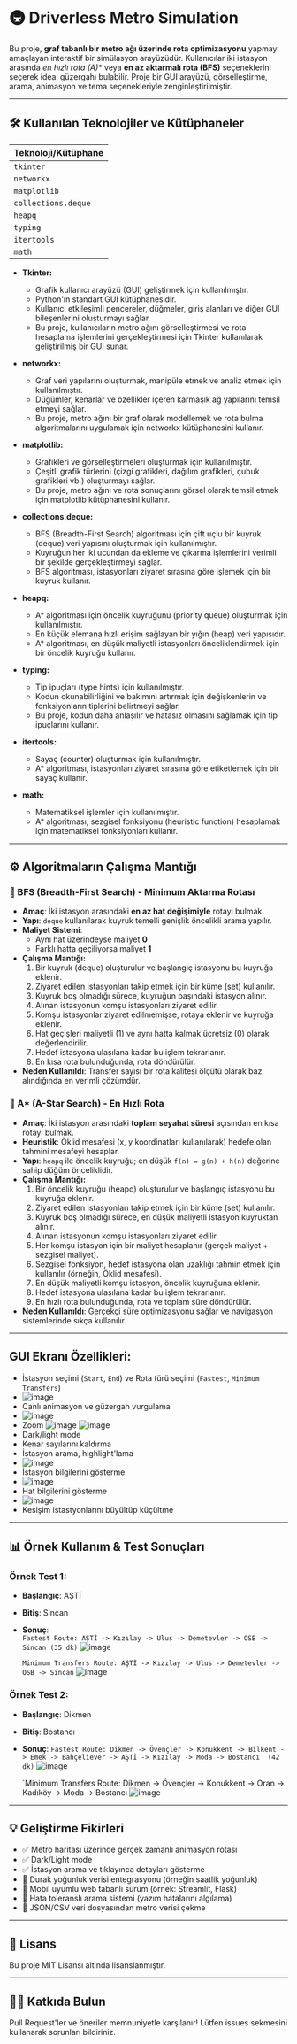 # 🚇 Driverless Metro Simulation

Bu proje, **graf tabanlı bir metro ağı üzerinde rota optimizasyonu** yapmayı amaçlayan interaktif bir simülasyon arayüzüdür. Kullanıcılar iki istasyon arasında **en hızlı rota (A*)** veya **en az aktarmalı rota (BFS)** seçeneklerini seçerek ideal güzergahı bulabilir. Proje bir GUI arayüzü, görselleştirme, arama, animasyon ve tema seçenekleriyle zenginleştirilmiştir.

---

## 🛠️ Kullanılan Teknolojiler ve Kütüphaneler

| Teknoloji/Kütüphane | 
|---------------------|
| `tkinter`           | 
| `networkx`        | 
| `matplotlib`          | 
| `collections.deque`             | 
| `heapq` | 
| `typing`         | 
| `itertools`              | 
| `math`            | 

*   **Tkinter:**
    *   Grafik kullanıcı arayüzü (GUI) geliştirmek için kullanılmıştır.
    *   Python'ın standart GUI kütüphanesidir.
    *   Kullanıcı etkileşimli pencereler, düğmeler, giriş alanları ve diğer GUI bileşenlerini oluşturmayı sağlar.
    *   Bu proje, kullanıcıların metro ağını görselleştirmesi ve rota hesaplama işlemlerini gerçekleştirmesi için Tkinter kullanılarak geliştirilmiş bir GUI sunar.

*   **networkx:**
    *   Graf veri yapılarını oluşturmak, manipüle etmek ve analiz etmek için kullanılmıştır.
    *   Düğümler, kenarlar ve özellikler içeren karmaşık ağ yapılarını temsil etmeyi sağlar.
    *   Bu proje, metro ağını bir graf olarak modellemek ve rota bulma algoritmalarını uygulamak için networkx kütüphanesini kullanır.

*   **matplotlib:**
    *   Grafikleri ve görselleştirmeleri oluşturmak için kullanılmıştır.
    *   Çeşitli grafik türlerini (çizgi grafikleri, dağılım grafikleri, çubuk grafikleri vb.) oluşturmayı sağlar.
    *   Bu proje, metro ağını ve rota sonuçlarını görsel olarak temsil etmek için matplotlib kütüphanesini kullanır.

*   **collections.deque:**
    *   BFS (Breadth-First Search) algoritması için çift uçlu bir kuyruk (deque) veri yapısını oluşturmak için kullanılmıştır.
    *   Kuyruğun her iki ucundan da ekleme ve çıkarma işlemlerini verimli bir şekilde gerçekleştirmeyi sağlar.
    *   BFS algoritması, istasyonları ziyaret sırasına göre işlemek için bir kuyruk kullanır.

*   **heapq:**
    *   A\* algoritması için öncelik kuyruğunu (priority queue) oluşturmak için kullanılmıştır.
    *   En küçük elemana hızlı erişim sağlayan bir yığın (heap) veri yapısıdır.
    *   A\* algoritması, en düşük maliyetli istasyonları önceliklendirmek için bir öncelik kuyruğu kullanır.

*   **typing:**
    *   Tip ipuçları (type hints) için kullanılmıştır.
    *   Kodun okunabilirliğini ve bakımını artırmak için değişkenlerin ve fonksiyonların tiplerini belirtmeyi sağlar.
    *   Bu proje, kodun daha anlaşılır ve hatasız olmasını sağlamak için tip ipuçlarını kullanır.

*   **itertools:**
    *   Sayaç (counter) oluşturmak için kullanılmıştır.
    *   A\* algoritması, istasyonları ziyaret sırasına göre etiketlemek için bir sayaç kullanır.

*   **math:**
    *   Matematiksel işlemler için kullanılmıştır.
    *   A\* algoritması, sezgisel fonksiyonu (heuristic function) hesaplamak için matematiksel fonksiyonları kullanır.
---

## ⚙️ Algoritmaların Çalışma Mantığı

### 🔄 BFS (Breadth-First Search) - Minimum Aktarma Rotası
- **Amaç**: İki istasyon arasındaki **en az hat değişimiyle** rotayı bulmak.
- **Yapı**: `deque` kullanılarak kuyruk temelli genişlik öncelikli arama yapılır.
- **Maliyet Sistemi**:
  - Aynı hat üzerindeyse maliyet **0**
  - Farklı hatta geçiliyorsa maliyet **1**
- **Çalışma Mantığı:**
    1.  Bir kuyruk (deque) oluşturulur ve başlangıç istasyonu bu kuyruğa eklenir.
    2.  Ziyaret edilen istasyonları takip etmek için bir küme (set) kullanılır.
    3.  Kuyruk boş olmadığı sürece, kuyruğun başındaki istasyon alınır.
    4.  Alınan istasyonun komşu istasyonları ziyaret edilir.
    5.  Komşu istasyonlar ziyaret edilmemişse, rotaya eklenir ve kuyruğa eklenir.
    6.  Hat geçişleri maliyetli (1) ve aynı hatta kalmak ücretsiz (0) olarak değerlendirilir.
    7.  Hedef istasyona ulaşılana kadar bu işlem tekrarlanır.
    8.  En kısa rota bulunduğunda, rota döndürülür.
- **Neden Kullanıldı**: Transfer sayısı bir rota kalitesi ölçütü olarak baz alındığında en verimli çözümdür.

### 🚀 A* (A-Star Search) - En Hızlı Rota
- **Amaç**: İki istasyon arasındaki **toplam seyahat süresi** açısından en kısa rotayı bulmak.
- **Heuristik**: Öklid mesafesi (x, y koordinatları kullanılarak) hedefe olan tahmini mesafeyi hesaplar.
- **Yapı**: `heapq` ile öncelik kuyruğu; en düşük `f(n) = g(n) + h(n)` değerine sahip düğüm önceliklidir.
- **Çalışma Mantığı:**
    1.  Bir öncelik kuyruğu (heapq) oluşturulur ve başlangıç istasyonu bu kuyruğa eklenir.
    2.  Ziyaret edilen istasyonları takip etmek için bir küme (set) kullanılır.
    3.  Kuyruk boş olmadığı sürece, en düşük maliyetli istasyon kuyruktan alınır.
    4.  Alınan istasyonun komşu istasyonları ziyaret edilir.
    5.  Her komşu istasyon için bir maliyet hesaplanır (gerçek maliyet + sezgisel maliyet).
    6.  Sezgisel fonksiyon, hedef istasyona olan uzaklığı tahmin etmek için kullanılır (örneğin, Öklid mesafesi).
    7.  En düşük maliyetli komşu istasyon, öncelik kuyruğuna eklenir.
    8.  Hedef istasyona ulaşılana kadar bu işlem tekrarlanır.
    9.  En hızlı rota bulunduğunda, rota ve toplam süre döndürülür.
- **Neden Kullanıldı**: Gerçekçi süre optimizasyonu sağlar ve navigasyon sistemlerinde sıkça kullanılır.

---
## GUI Ekranı Özellikleri:
- İstasyon seçimi (`Start`, `End`) ve Rota türü seçimi (`Fastest`, `Minimum Transfers`)
- ![image](https://github.com/user-attachments/assets/4bbd2091-f191-47bb-aac5-f6cf8d6574b1)
- Canlı animasyon ve güzergah vurgulama
- ![image](https://github.com/user-attachments/assets/43f201e1-5f4f-4f87-ade5-04ed65e01d3c)
- Zoom
  ![image](https://github.com/user-attachments/assets/03b7ebce-40b7-48dc-be14-9d8d246808f2) 
  ![image](https://github.com/user-attachments/assets/fe847801-5c96-4e6a-9e94-6382e5ebe7ba) 
- Dark/light mode
- Kenar sayılarını kaldırma
- İstasyon arama, highlight'lama
- ![image](https://github.com/user-attachments/assets/84d5f013-13f8-403c-acb4-f48dab1aa96c)
- İstasyon bilgilerini gösterme
- ![image](https://github.com/user-attachments/assets/ad730787-2687-4d1d-b54a-1fa2d2ca8f34)
- Hat bilgilerini gösterme
- ![image](https://github.com/user-attachments/assets/bfc3f056-b4a5-4b86-a614-ba204e586a79)
- Kesişim istastyonlarını büyültüp küçültme 

---

## 📊 Örnek Kullanım & Test Sonuçları
### Örnek Test 1:
- **Başlangıç**: AŞTİ
- **Bitiş**: Sincan
- **Sonuç**:  
  `Fastest Route: AŞTİ -> Kızılay -> Ulus -> Demetevler -> OSB -> Sincan (35 dk)`
  ![image](https://github.com/user-attachments/assets/10b64cb6-0ce0-432f-b06f-8d0473199786)

  `Minimum Transfers Route: AŞTİ -> Kızılay -> Ulus -> Demetevler -> OSB -> Sincan`
  ![image](https://github.com/user-attachments/assets/b5272758-04a4-41e5-8424-1255304b1518)

### Örnek Test 2:
- **Başlangıç**: Dikmen
- **Bitiş**: Bostancı
- **Sonuç**:
   `Fastest Route: Dikmen -> Övençler -> Konukkent -> Bilkent -> Emek -> Bahçeliever -> AŞTİ -> Kızılay -> Moda -> Bostancı  (42 dk)`
  ![image](https://github.com/user-attachments/assets/d76daa62-5c7d-4541-86a7-ccf397a14cb1)

   `Minimum Transfers Route: Dikmen -> Övençler -> Konukkent -> Oran -> Kadıköy -> Moda -> Bostancı
  ![image](https://github.com/user-attachments/assets/4d50ee9f-df05-4da2-9845-33d1fd7e84ac)

  

---

## 💡 Geliştirme Fikirleri

- ✅ Metro haritası üzerinde gerçek zamanlı animasyon rotası
- ✅ Dark/Light mode
- ✅ İstasyon arama ve tıklayınca detayları gösterme
- 📌 Durak yoğunluk verisi entegrasyonu (örneğin saatlik yoğunluk)
- 📌 Mobil uyumlu web tabanlı sürüm (örnek: Streamlit, Flask)
- 📌 Hata toleranslı arama sistemi (yazım hatalarını algılama)
- 📌 JSON/CSV veri dosyasından metro verisi çekme

---

## 📌 Lisans
Bu proje MIT Lisansı altında lisanslanmıştır.

---

## 🙋‍♀️ Katkıda Bulun
Pull Request'ler ve öneriler memnuniyetle karşılanır! Lütfen issues sekmesini kullanarak sorunları bildiriniz.


















